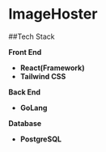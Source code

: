 # ImageHoster

##Tech Stack

<b>Front End
<ul>
<li>React(Framework)</li>
<li>Tailwind CSS</li>
</ul>

<b>Back End
<ul>
<li>GoLang</li>
</ul>

<b>Database
<ul>
<li>PostgreSQL</li>
</ul>
